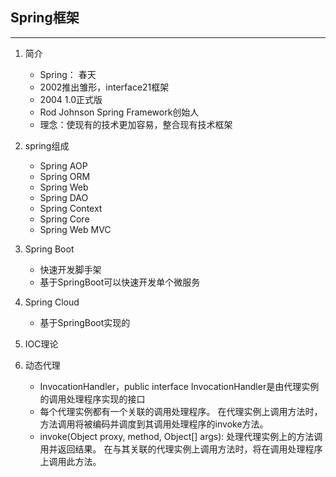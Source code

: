 ## Spring框架

----
1. 简介
    - Spring： 春天
    - 2002推出雏形，interface21框架
    - 2004 1.0正式版
    - Rod Johnson Spring Framework创始人
    - 理念：使现有的技术更加容易，整合现有技术框架
2. spring组成
    - Spring AOP
    - Spring ORM
    - Spring Web
    - Spring DAO
    - Spring Context
    - Spring Core 
    - Spring Web MVC
3. Spring Boot
    - 快速开发脚手架
    - 基于SpringBoot可以快速开发单个微服务
4. Spring Cloud
    - 基于SpringBoot实现的
    
5. IOC理论

6. 动态代理
    - InvocationHandler，public interface InvocationHandler是由代理实例的调用处理程序实现的接口
    - 每个代理实例都有一个关联的调用处理程序。 在代理实例上调用方法时，方法调用将被编码并调度到其调用处理程序的invoke方法。
    - invoke(Object proxy, method, Object[] args): 处理代理实例上的方法调用并返回结果。 在与其关联的代理实例上调用方法时，将在调用处理程序上调用此方法。
    

    
